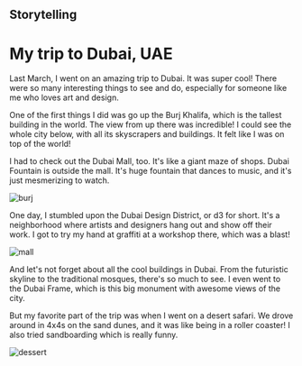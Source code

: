 ## Storytelling

# My trip to Dubai, UAE

Last March, I went on an amazing trip to Dubai. It was super cool! There were so many interesting things to see and do, especially for someone like me who loves art and design.

One of the first things I did was go up the Burj Khalifa, which is the tallest building in the world. The view from up there was incredible! I could see the whole city below, with all its skyscrapers and buildings. It felt like I was on top of the world!

I had to check out the Dubai Mall, too. It's like a giant maze of shops. Dubai Fountain is outside the mall. It's huge fountain that dances to music, and it's just mesmerizing to watch.

![burj](https://github.com/bucharova/english-for-designers/assets/150127129/97177d27-ae37-4eca-b67f-d9b826ec1096)

One day, I stumbled upon the Dubai Design District, or d3 for short. It's a neighborhood where artists and designers hang out and show off their work. I got to try my hand at graffiti at a workshop there, which was a blast!

![mall](https://github.com/bucharova/english-for-designers/assets/150127129/245a87d9-1bf3-4f87-bb89-041b8094733c)

And let's not forget about all the cool buildings in Dubai. From the futuristic skyline to the traditional mosques, there's so much to see. I even went to the Dubai Frame, which is this big monument with awesome views of the city.

But my favorite part of the trip was when I went on a desert safari. We drove around in 4x4s on the sand dunes, and it was like being in a roller coaster! I also tried sandboarding which is really funny.

![dessert](https://github.com/bucharova/english-for-designers/assets/150127129/88cfd4bf-d12d-4d4b-adc7-6d668505927d)



